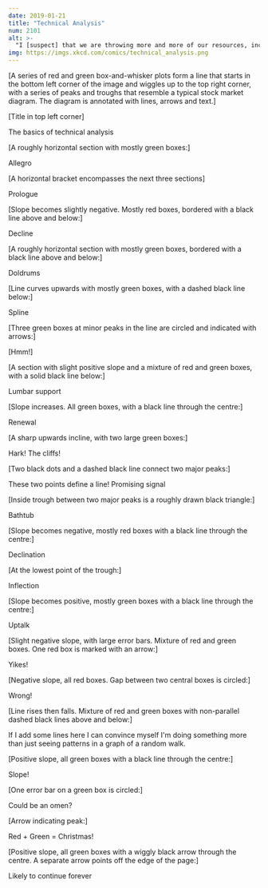 ```yaml
---
date: 2019-01-21
title: "Technical Analysis"
num: 2101
alt: >-
  "I [suspect] that we are throwing more and more of our resources, including the cream of our youth, into financial activities remote from the production of goods and services, into activities that generate high private rewards disproportionate to their social productivity. I suspect that the immense power of the computer is being harnessed to this 'paper economy', not to do the same transactions more economically but to balloon the quantity and variety of financial exchanges." --James Tobin, July 1984
img: https://imgs.xkcd.com/comics/technical_analysis.png
---
```



[A series of red and green box-and-whisker plots form a line that starts in the bottom left corner of the image and wiggles up to the top right corner, with a series of peaks and troughs that resemble a typical stock market diagram. The diagram is annotated with lines, arrows and text.]

[Title in top left corner]

The basics of technical analysis

[A roughly horizontal section with mostly green boxes:]

Allegro

[A horizontal bracket encompasses the next three sections]

Prologue

[Slope becomes slightly negative. Mostly red boxes, bordered with a black line above and below:]

Decline

[A roughly horizontal section with mostly green boxes, bordered with a black line above and below:]

Doldrums

[Line curves upwards with mostly green boxes, with a dashed black line below:]

Spline

[Three green boxes at minor peaks in the line are circled and indicated with arrows:]

[Hmm!]

[A section with slight positive slope and a mixture of red and green boxes, with a solid black line below:]

Lumbar support

[Slope increases. All green boxes, with a black line through the centre:]

Renewal

[A sharp upwards incline, with two large green boxes:]

Hark! The cliffs!

[Two black dots and a dashed black line connect two major peaks:]

These two points define a line! Promising signal

[Inside trough between two major peaks is a roughly drawn black triangle:]

Bathtub

[Slope becomes negative, mostly red boxes with a black line through the centre:]

Declination

[At the lowest point of the trough:]

Inflection

[Slope becomes positive, mostly green boxes with a black line through the centre:]

Uptalk

[Slight negative slope, with large error bars. Mixture of red and green boxes. One red box is marked with an arrow:]

Yikes!

[Negative slope, all red boxes. Gap between two central boxes is circled:]

Wrong!

[Line rises then falls. Mixture of red and green boxes with non-parallel dashed black lines above and below:]

If I add some lines here I can convince myself I'm doing something more than just seeing patterns in a graph of a random walk.

[Positive slope, all green boxes with a black line through the centre:]

Slope!

[One error bar on a green box is circled:]

Could be an omen?

[Arrow indicating peak:]

Red + Green = Christmas!

[Positive slope, all green boxes with a wiggly black arrow through the centre. A separate arrow points off the edge of the page:]

Likely to continue forever